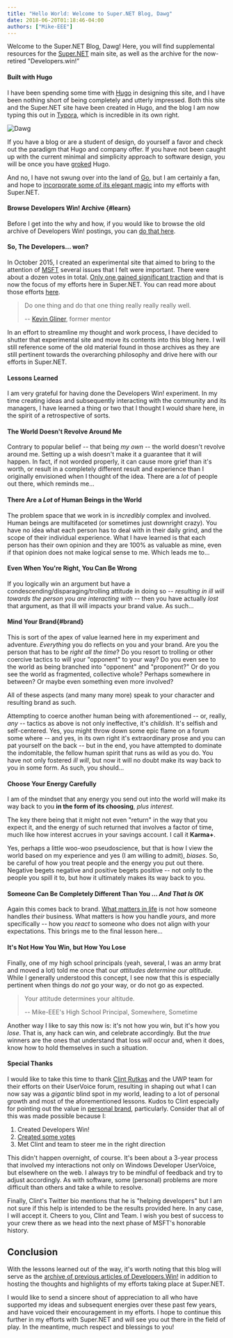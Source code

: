 ```yaml
---
title: "Hello World: Welcome to Super.NET Blog, Dawg"
date: 2018-06-20T01:18:46-04:00
authors: ["Mike-EEE"]
---
```


Welcome to the Super.NET Blog, Dawg!  Here, you will find supplemental resources for the [Super.NET](https://superdotnet.run/) main site, as well as the archive for the now-retired "Developers.win!"

#### Built with Hugo

I have been spending some time with [Hugo](https://gohugo.io) in designing this site, and I have been nothing short of being completely and utterly impressed.  Both this site and the Super.NET site have been created in Hugo, and the blog I am now typing this out in [Typora](https://typora.io/), which is incredible in its own right.

![Dawg](/images/Dawg.jpg)

If you have a blog or are a student of design, do yourself a favor and check out the paradigm that Hugo and company offer.  If you have not been caught up with the current minimal and simplicity approach to software design, you will be once you have [groked](https://en.wikipedia.org/wiki/Grok) Hugo.

And no, I have not swung over into the land of [Go](https://golang.org/), but I am certainly a fan, and hope to [incorporate some of its elegant magic](https://en.wikipedia.org/wiki/Ren%C3%A9_Girard#Mimetic_desire) into my efforts with Super.NET.

#### Browse Developers Win! Archive {#learn}

Before I get into the why and how, if you would like to browse the old archive of Developers Win! postings, you can [do that here](/categories/developers-win/).

#### So, The Developers... won?

In October 2015, I created an experimental site that aimed to bring to the attention of [MSFT](/2018/06/msft-vs-ms/) several issues that I felt were important.  There were about a dozen votes in total.  [Only one gained significant traction](https://visualstudio.uservoice.com/forums/121579-visual-studio-ide/suggestions/10027638-create-a-ubiquitous-net-client-application-develo) and that is now the focus of my efforts here in Super.NET.  You can read more about those efforts [here](https://superdotnet.run).

> Do one thing and do that one thing really really really well.
>
> -- [Kevin Gliner](http://www.kevingliner.com/), former mentor

In an effort to streamline my thought and work process, I have decided to shutter that experimental site and move its contents into this blog here.  I will still reference some of the old material found in those archives as they are still pertinent towards the overarching philosophy and drive here with our efforts in Super.NET.

#### Lessons Learned

I am very grateful for having done the Developers Win! experiment.  In my time creating ideas and subsequently interacting with the community and its managers, I have learned a thing or two that I thought I would share here, in the spirit of a retrospective of sorts.

#### The World Doesn't Revolve Around Me

Contrary to popular belief -- that being *my own* -- the world doesn't revolve around me.  Setting up a wish doesn't make it a guarantee that it will happen.  In fact, if not worded properly, it can cause more grief than it's worth, or result in a completely different result and experience than I originally envisioned when I thought of the idea.  There are a *lot* of people out there, which reminds me...

#### There Are a *Lot* of Human Beings in the World

The problem space that we work in is _incredibly_ complex and involved.  Human beings are multifaceted (or sometimes just downright crazy).  You have no idea what each person has to deal with in their daily grind, and the scope of their individual experience.  What I have learned is that each person has their own opinion and they are 100% as valuable as mine, even if that opinion does not make logical sense to me.  Which leads me to...

#### Even When You're Right, You Can Be Wrong

If you logically win an argument but have a condescending/disparaging/trolling attitude in doing so -- *resulting in ill will towards the person you are interacting with* -- then you have actually *lost* that argument, as that ill will impacts your brand value.  As such...

#### Mind Your Brand{#brand}

This is sort of the apex of value learned here in my experiment and adventure.  *Everything* you do reflects on you and your brand.  Are you the person that has to be *right all the time*?  Do you resort to trolling or other coercive tactics to will your "opponent" to your way?  Do you even see to the world as being branched into "opponent" and "proponent?"  Or do you see the world as fragmented, collective whole?  Perhaps somewhere in between?  Or maybe even something even more involved?

All of these aspects (and many many more) speak to your character and resulting brand as such.

Attempting to coerce another human being with aforementioned -- or, really, *any* -- tactics as above is not only ineffective, it's *childish*.  It's selfish and self-centered.  Yes, you might throw down some epic flame on a forum some where -- and yes, in its own right it's extraordinary prose and you can pat yourself on the back -- but in the end, you have attempted to dominate the indomitable, the fellow human spirit that runs as wild as you do.  You have not only fostered *ill will*, but now it will no doubt make its way back to you in some form.  As such, you should...

#### Choose Your Energy Carefully

I am of the mindset that any energy you send out into the world will make its way back to you **in the form of its choosing**, *plus interest*.  

The key there being that it might not even "return" in the way that you expect it, and the energy of such returned that involves a factor of time, much like how interest accrues in your savings account.  I call it **Karma+**.  

Yes, perhaps a little woo-woo pseudoscience, but that is how I view the world based on my experience and yes (I am willing to admit), *biases*.  So, be careful of how you treat people and the energy you put out there.  Negative begets negative and positive begets positive -- not only to the people you spill it to, but how it ultimately makes its way back to you.

#### Someone Can Be Completely Different Than You ... *And That Is OK*

Again this comes back to brand.  [What matters in life](https://youtu.be/Oo9buo9Mtos) is not how someone handles *their* business.  What matters is how you handle *yours*, and more specifically -- how you *react* to someone who does not align with your expectations.  This brings me to the final lesson here...

#### It's Not How You Win, but How You Lose

Finally, one of my high school principals (yeah, several, I was an army brat and moved a lot) told me once that our _attitudes determine our altitude_.  While I generally understood this concept, I see now that this is especially pertinent when things do _not_ go your way, or do not go as expected.  

> Your attitude determines your altitude.
>
> -- Mike-EEE's High School Principal, Somewhere, Sometime

Another way I like to say this now is: it's not how you win, but it's how you _lose_.  That is, any hack can win, and celebrate accordingly.  But the _true_ winners are the ones that understand that loss _will_ occur and, when it does, know how to hold themselves in such a situation.

#### Special Thanks

I would like to take this time to thank [Clint Rutkas](https://twitter.com/ClintRutkas) and the UWP team for their efforts on their UserVoice forum, resulting in shaping out what I can now say was a *gigantic* blind spot in my world, leading to a lot of personal growth and most of the aforementioned lessons.  Kudos to Clint especially for pointing out the value in [personal brand](#brand), particularly.  Consider that all of this was made possible because I:

1. Created Developers Win!
2. [Created some votes](https://wpdev.uservoice.com/)
3. Met Clint and team to steer me in the right direction

This didn't happen overnight, of course.  It's been about a 3-year process that involved my interactions not only on Windows Developer UserVoice, but elsewhere on the web.  I always try to be mindful of feedback and try to adjust accordingly.  As with software, some (personal) problems are more difficult than others and take a while to resolve.

Finally, Clint's Twitter bio mentions that he is "helping developers" but I am not sure if this help is intended to be the results provided here.  In any case, I will accept it.  Cheers to you, Clint and Team.  I wish you best of success to your crew there as we head into the next  phase of MSFT's honorable history.

## Conclusion

With the lessons learned out of the way, it's worth noting that this blog will serve as the [archive of previous articles of Developers.Win!](/categories/developers-win/) in addition to hosting the thoughts and highlights of my efforts taking place at Super.NET.  

I would like to send a sincere shout of appreciation to all who have supported my ideas and subsequent energies over these past few years, and have voiced their encouragement in my efforts.  I hope to continue this further in my efforts with Super.NET and will see you out there in the field of play.  In the meantime, much respect and blessings to you!
